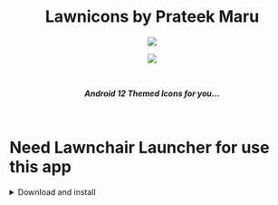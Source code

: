 <h1 align="center"> Lawnicons by Prateek Maru </h1>

<p align="center"> <img src="https://raw.githubusercontent.com/prateekmaru/lawnicons/develop/Images/ReadmeBannerr.png"/> </p>
<p align="center"> <img src="https://user-images.githubusercontent.com/47496067/153224798-af18d102-346e-4088-b72d-d3a4e451c898.png"/> </p>

<br>
<p align="center"> <b><i> Android 12 Themed Icons for you... </i></b> </p>
<br>

# Need Lawnchair Launcher for use this app
<details> 

### Latest Release
<summary> Download and install </summary>
- Download Latest App  </pre><b><a href="https://github.com/prateekmaru/lawnicons/releases">Click Here</> <br>
